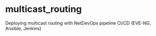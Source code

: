 # multicast_routing
Deploying multicast routing with NetDevOps pipeline CI/CD (EVE-NG, Ansible, Jenkins)

